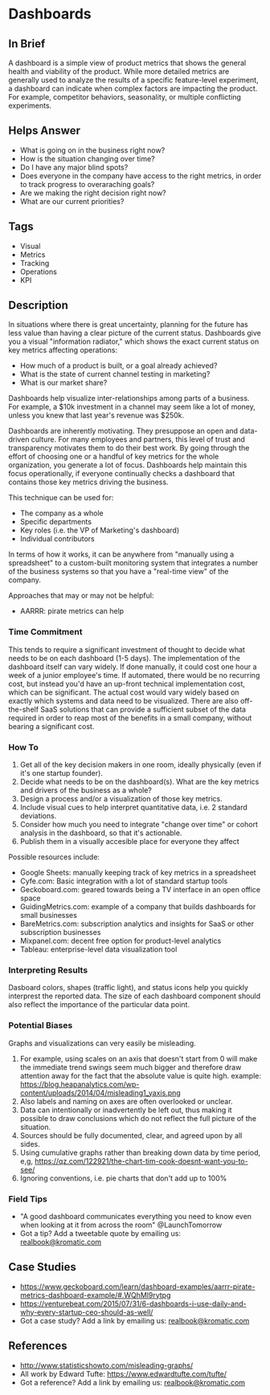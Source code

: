 # Dashboards

## In Brief

A dashboard is a simple view of product metrics that shows the general health and viability of the product. While more detailed metrics are generally used to analyze the results of a specific feature-level experiment, a dashboard can indicate when complex factors are impacting the product. For example, competitor behaviors, seasonality, or multiple conflicting experiments.

## Helps Answer
 * What is going on in the business right now?
 * How is the situation changing over time?
 * Do I have any major blind spots? 
 * Does everyone in the company have access to the right metrics, in order to track progress to overaraching goals?
 * Are we making the right decision right now?
 * What are our current priorities?

## Tags
 * Visual
 * Metrics
 * Tracking
 * Operations
 * KPI

## Description

In situations where there is great uncertainty, planning for the future has less value than having a clear picture of the current status. Dashboards give you a visual "information radiator," which shows the exact current status on key metrics affecting operations: 

* How much of a product is built, or a goal already achieved?
* What is the state of current channel testing in marketing? 
* What is our market share?

Dashboards help visualize inter-relationships among parts of a business. For example, a $10k investment in a channel may seem like a lot of money, unless you knew that last year's revenue was $250k. 

Dashboards are inherently motivating. They presuppose an open and data-driven culture. For many employees and partners, this level of trust and transparency motivates them to do their best work. By going through the effort of choosing one or a handful of key metrics for the whole organization, you generate a lot of focus. Dashboards help maintain this focus operationally, if everyone continually checks a dashboard that contains those key metrics driving the business. 

This technique can be used for:
* The company as a whole
* Specific departments
* Key roles (i.e. the VP of Marketing's dashboard)
* Individual contributors

In terms of how it works, it can be anywhere from  "manually using a spreadsheet" to a custom-built monitoring system that integrates a number of the business systems so that you have a "real-time view" of the company. 

Approaches that may or may not be helpful: 
* AARRR: pirate metrics can help 

### Time Commitment

This tends to require a significant investment of thought to decide what needs to be on each dashboard (1-5 days). The implementation of the dashboard itself can vary widely. If done manually, it could cost one hour a week of a junior employee's time. If automated, there would be no recurring cost, but instead you'd have an up-front technical implementation cost, which can be significant. The actual cost would vary widely based on exactly which systems and data need to be visualized. There are also off-the-shelf SaaS solutions that can provide a sufficient subset of the data required in order to reap most of the benefits in a small company, without bearing a significant cost. 

### How To

1. Get all of the key decision makers in one room, ideally physically (even if it's one startup founder).
2. Decide what needs to be on the dashboard(s). What are the key metrics and drivers of the business as a whole? 
3. Design a process and/or a visualization of those key metrics. 
4. Include visual cues to help interpret quantitative data, i.e. 2 standard deviations. 
5. Consider how much you need to integrate "change over time" or cohort analysis in the dashboard, so that it's actionable. 
6. Publish them in a visually accesible place for everyone they affect

Possible resources include:
* Google Sheets: manually keeping track of key metrics in a spreadsheet
* Cyfe.com: Basic integration with a lot of standard startup tools
* Geckoboard.com: geared towards being a TV interface in an open office space
* GuidingMetrics.com: example of a company that builds dashboards for small businesses
* BareMetrics.com: subscription analytics and insights for SaaS or other subscription businesses
* Mixpanel.com: decent free option for product-level analytics
* Tableau: enterprise-level data visualization tool

### Interpreting Results

Dasboard colors, shapes (traffic light), and status icons help you quickly interprest the reported data. The size of each dashboard component should also reflect the importance of the particular data point. 

### Potential Biases

Graphs and visualizations can very easily be misleading. 
1. For example, using scales on an axis that doesn't start from 0 will make the immediate trend swings seem much bigger and therefore draw attention away for the fact that the absolute value is quite high. example: https://blog.heapanalytics.com/wp-content/uploads/2014/04/misleading1_yaxis.png
2. Also labels and naming on axes are often overlooked or unclear. 
3. Data can intentionally or inadvertently be left out, thus making it possible to draw conclusions which do not reflect the full picture of the situation. 
4. Sources should be fully documented, clear, and agreed upon by all sides.
5. Using cumulative graphs rather than breaking down data by time period, e,g, https://qz.com/122921/the-chart-tim-cook-doesnt-want-you-to-see/
6. Ignoring conventions, i.e. pie charts that don't add up to 100%

### Field Tips
* "A good dashboard communicates everything you need to know even when looking at it from across the room" @LaunchTomorrow
* Got a tip? Add a tweetable quote by emailing us: [realbook@kromatic.com](mailto:realbook@kromatic.com)

## Case Studies
* https://www.geckoboard.com/learn/dashboard-examples/aarrr-pirate-metrics-dashboard-example/#.WQhMl9rytpg
* https://venturebeat.com/2015/07/31/6-dashboards-i-use-daily-and-why-every-startup-ceo-should-as-well/
* Got a case study? Add a link by emailing us: [realbook@kromatic.com](mailto:realbook@kromatic.com) 
  
## References
* http://www.statisticshowto.com/misleading-graphs/
* All work by Edward Tufte: https://www.edwardtufte.com/tufte/
* Got a reference? Add a link by emailing us: [realbook@kromatic.com](realbook@kromatic.com)